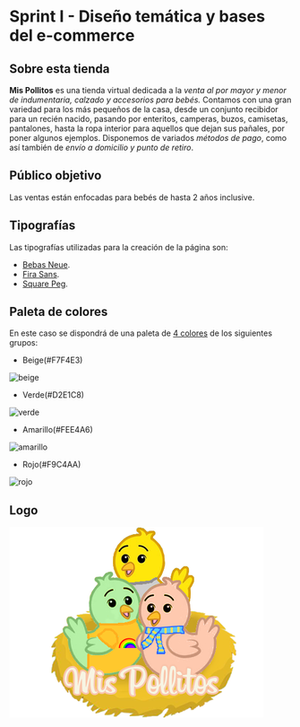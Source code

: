 # Sprint I - Diseño temática y bases del e-commerce

## Sobre esta tienda
**Mis Pollitos** es una tienda virtual dedicada a la *venta al por mayor y menor de indumentaria, calzado y accesorios para bebés.* Contamos con una gran variedad para los más pequeños de la casa, desde un conjunto recibidor para un recién nacido, pasando por enteritos, camperas, buzos, camisetas, pantalones, hasta la ropa interior para aquellos que dejan sus pañales, por poner algunos ejemplos. Disponemos de variados *métodos de pago*, como así también de *envío a domicilio y punto de retiro*.
## Público objetivo
Las ventas están enfocadas para bebés de hasta 2 años inclusive.
## Tipografías
Las tipografías utilizadas para la creación de la página son:
- [Bebas Neue](https://fonts.google.com/specimen/Bebas+Neue?query=bebas).
- [Fira Sans](https://fonts.google.com/specimen/Fira+Sans).
- [Square Peg](https://fonts.google.com/specimen/Square+Peg).
## Paleta de colores
En este caso se dispondrá de una paleta de [4 colores](https://www.colorhunt.co/palette/f7f4e3d2e1c8fee4a6f9c4aa) de los siguientes grupos:
- Beige(#F7F4E3) 

![beige](https://www.colorhexa.com/f7f4e3.png)
- Verde(#D2E1C8)

![verde](https://www.colorhexa.com/d2e1c8.png)
- Amarillo(#FEE4A6)

![amarillo](https://www.colorhexa.com/fee4a6.png)
- Rojo(#F9C4AA) 

![rojo](https://www.colorhexa.com/f9c4aa.png)
## Logo
![logo](img/logo_sin_fondo.png)
